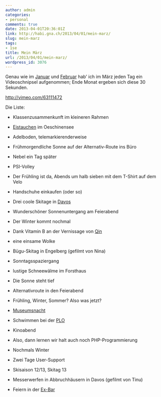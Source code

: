 ```yaml
---
author: admin
categories:
- personal
comments: true
date: 2013-04-01T20:36:01Z
link: http://habi.gna.ch/2013/04/01/mein-marz/
slug: mein-marz
tags:
- 1se
title: Mein März
url: /2013/04/01/mein-marz/
wordpress_id: 3076
---
```


Genau wie im [Januar](http://habi.gna.ch/2013/02/01/mein-januar/) und [Februar](http://habi.gna.ch/2013/03/04/mein-februar/) hab' ich im März jeden Tag ein Videoschnipsel aufgenommen; Ende Monat ergeben sich diese 30 Sekunden.

http://vimeo.com/63111472

Die Liste:




  
  * Klassenzusammenkunft im kleineren Rahmen


  
  * [Eistauchen](http://habi.gna.ch/2013/03/04/eistauchen-2013/) im Oeschinensee  



  
  * Adelboden, telemarkierenderweise


  
  * Frühmorgendliche Sonne auf der Alternativ-Route ins Büro


  
  * Nebel ein Tag später


  
  * PSI-Volley


  
  * Der Frühling ist da, Abends um halb sieben mit dem T-Shirt auf dem Velo


  
  * Handschuhe einkaufen (oder so)


  
  * Drei coole Skitage in [Davos](http://habi.gna.ch/2013/03/09/da-wos-schnee-het/)


  
  * Wunderschöner Sonnenuntergang am Feierabend


  
  * Der Winter kommt nochmal


  
  * Dank Vitamin B an der Vernissage von [Qin](http://www.qin.ch)


  
  * eine einsame Wolke


  
  * Bügu-Skitag in Engelberg (gefilmt von Nina)


  
  * Sonntagsspaziergang


  
  * lustige Schneewälme im Forsthaus


  
  * Die Sonne steht tief


  
  * Alternativroute in den Feierabend


  
  * Frühling, Winter, Sommer? Also was jetzt?


  
  * [Museumsnacht](http://habi.gna.ch/2013/03/24/museumsnacht/)


  
  * Schwimmen bei der [PLO](http://www.plo-natation.ch/index.php/galerie/category/423-masters13)


  
  * Kinoabend


  
  * Also, dann lernen wir halt auch noch PHP-Programmierung


  
  * Nochmals Winter


  
  * Zwei Tage User-Support


  
  * Skisaison 12/13, Skitag 13


  
  * Messerwerfen in Abbruchhäusern in Davos (gefilmt von Tinu)


  
  * Feiern in der [Ex-Bar](http://ex-bar-davos.ch)


